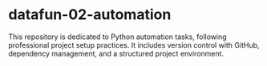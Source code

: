 # datafun-02-automation
This repository is dedicated to Python automation tasks, following professional project setup practices. It includes version control with GitHub, dependency management, and a structured project environment.
